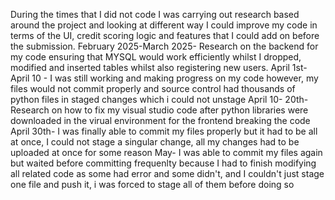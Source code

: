 During the times that I did not code I was carrying out research based around the project and looking at different way I could improve my code in terms of the UI, credit scoring logic and features that I could add on before the submission. 
February 2025-March 2025- Research on the backend for my code ensuring that MYSQL would work efficiently whilst I dropped, modified and inserted tables whilst also registering new users.
April 1st- April 10 - I was still working and making progress on my code however, my files would not commit properly and source control had thousands of python files in staged changes which i could not unstage
April 10- 20th- Research on how to fix my visual studio code after python libraries were downloaded in the virual environment for the frontend breaking the code
April 30th- I was finally able to commit my files properly but it had to be all at once, I could not stage a singular change, all my changes had to be uploaded at once for some reason
May- I was able to commit my files again but waited before committing frequenlty because I had to finish modifying all related code as some had error and some didn't, and I couldn't just stage one file and push it, i was forced to stage all of them before doing so
